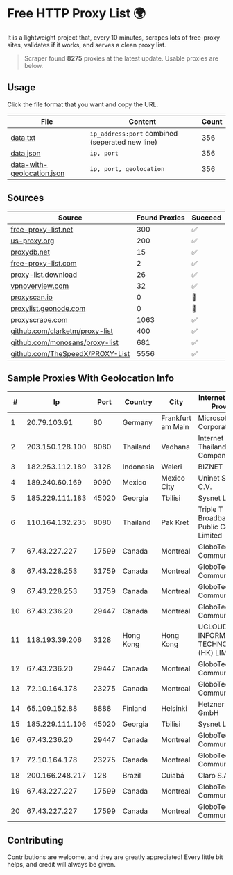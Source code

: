 
# Free HTTP Proxy List 🌍

It is a lightweight project that, every 10 minutes, scrapes lots of free-proxy sites, validates if it works, and serves a clean proxy list.


> Scraper found **8275** proxies at the latest update. Usable proxies are below.

## Usage

Click the file format that you want and copy the URL.


|File|Content|Count|
|----|-------|-----|
|[data.txt](https://raw.githubusercontent.com/themiralay/Proxy-List-World/master/data.txt)|`ip_address:port` combined (seperated new line)|356|
|[data.json](https://raw.githubusercontent.com/themiralay/Proxy-List-World/master/data.json)|`ip, port`|356|
|[data-with-geolocation.json](https://raw.githubusercontent.com/themiralay/Proxy-List-World/master/data-with-geolocation.json)|`ip, port, geolocation`|356|

## Sources

|Source|Found Proxies|Succeed|
|------|-------------|-------|
|[free-proxy-list.net](https://free-proxy-list.net)|300|✅|
|[us-proxy.org](https://www.us-proxy.org)|200|✅|
|[proxydb.net](http://proxydb.net)|15|✅|
|[free-proxy-list.com](https://free-proxy-list.com/?page=&port=&type%5B%5D=http&type%5B%5D=https&up_time=0&search=Search)|2|✅|
|[proxy-list.download](https://www.proxy-list.download/HTTP)|26|✅|
|[vpnoverview.com](https://vpnoverview.com/privacy/anonymous-browsing/free-proxy-servers)|32|✅|
|[proxyscan.io](https://www.proxyscan.io)|0|🚫|
|[proxylist.geonode.com](https://proxylist.geonode.com/api/proxy-list?limit=300&page=1&sort_by=lastChecked&sort_type=desc&protocols=http,https)|0|🚫|
|[proxyscrape.com](https://api.proxyscrape.com/v2/?request=displayproxies&protocol=http&timeout=10000&country=all&ssl=all&anonymity=all)|1063|✅|
|[github.com/clarketm/proxy-list](https://raw.githubusercontent.com/clarketm/proxy-list/master/proxy-list-raw.txt)|400|✅|
|[github.com/monosans/proxy-list](https://raw.githubusercontent.com/monosans/proxy-list/main/proxies/http.txt)|681|✅|
|[github.com/TheSpeedX/PROXY-List](https://raw.githubusercontent.com/TheSpeedX/PROXY-List/master/http.txt)|5556|✅|


## Sample Proxies With Geolocation Info

|#|Ip|Port|Country|City|Internet Service Provider|
|-|--|----|-------|----|-------------------------|
|1|20.79.103.91|80|Germany|Frankfurt am Main|Microsoft Corporation|
|2|203.150.128.100|8080|Thailand|Vadhana|Internet Thailand Company Ltd|
|3|182.253.112.189|3128|Indonesia|Weleri|BIZNET|
|4|189.240.60.169|9090|Mexico|Mexico City|Uninet S.A. de C.V.|
|5|185.229.111.183|45020|Georgia|Tbilisi|Sysnet LLC|
|6|110.164.132.235|8080|Thailand|Pak Kret|Triple T Broadband Public Company Limited|
|7|67.43.227.227|17599|Canada|Montreal|GloboTech Communications|
|8|67.43.228.253|31759|Canada|Montreal|GloboTech Communications|
|9|67.43.228.253|31759|Canada|Montreal|GloboTech Communications|
|10|67.43.236.20|29447|Canada|Montreal|GloboTech Communications|
|11|118.193.39.206|3128|Hong Kong|Hong Kong|UCLOUD INFORMATION TECHNOLOGY (HK) LIMITED|
|12|67.43.236.20|29447|Canada|Montreal|GloboTech Communications|
|13|72.10.164.178|23275|Canada|Montreal|GloboTech Communications|
|14|65.109.152.88|8888|Finland|Helsinki|Hetzner Online GmbH|
|15|185.229.111.106|45020|Georgia|Tbilisi|Sysnet LLC|
|16|67.43.236.20|29447|Canada|Montreal|GloboTech Communications|
|17|72.10.164.178|23275|Canada|Montreal|GloboTech Communications|
|18|200.166.248.217|128|Brazil|Cuiabá|Claro S.A|
|19|67.43.227.227|17599|Canada|Montreal|GloboTech Communications|
|20|67.43.227.227|17599|Canada|Montreal|GloboTech Communications|



## Contributing

Contributions are welcome, and they are greatly appreciated! Every
little bit helps, and credit will always be given.

